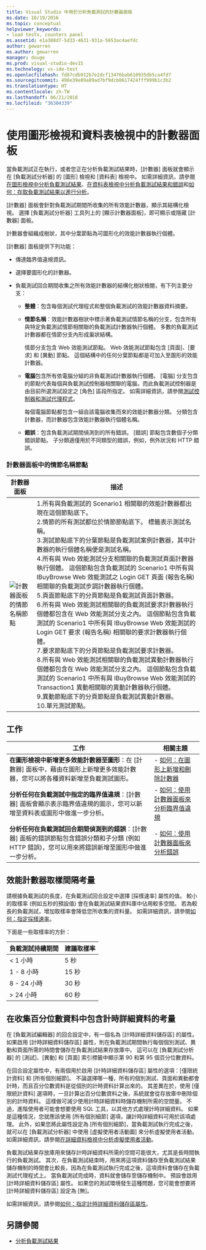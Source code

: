 ```yaml
---
title: Visual Studio 中用於分析負載測試的計數器面板
ms.date: 10/19/2016
ms.topic: conceptual
helpviewer_keywords:
- load tests, counters panel
ms.assetid: e1a388d7-5d33-4631-931a-5653ac4aefdc
author: gewarren
ms.author: gewarren
manager: douge
ms.prod: visual-studio-dev15
ms.technology: vs-ide-test
ms.openlocfilehash: fd87cdb912b7e2dcf13476bab610935db5ca4fd7
ms.sourcegitcommit: 498e39e89a89ad7bf9dcb0617424fff999b1c3b2
ms.translationtype: HT
ms.contentlocale: zh-TW
ms.lasthandoff: 06/21/2018
ms.locfileid: "36304339"
---
```

# <a name="use-the-counters-panel-in-graphs-view-and-tables-view"></a>使用圖形檢視和資料表檢視中的計數器面板

當負載測試正在執行，或者您正在分析負載測試結果時，[計數器] 面板就會顯示在 [負載測試分析器] 的 [圖形] 檢視和 [資料表] 檢視中。 如需詳細資訊，請參閱[在圖形檢視中分析負載測試結果](../test/analyze-load-test-results-in-the-graphs-view.md)、[在資料表檢視中分析負載測試結果和錯誤](../test/analyze-load-test-results-and-errors-in-the-tables-view.md)和[如何：存取負載測試結果以進行分析](../test/how-to-access-load-test-results-for-analysis.md)。

[計數器] 面板會針對負載測試期間所收集的所有效能計數器，顯示其結構化檢視。 選擇 [負載測試分析器] 工具列上的 [顯示計數器面板]，即可顯示或隱藏 [計數器] 面板。

計數器會組織成樹狀，其中分葉節點為可圖形化的效能計數器執行個體。

[計數器] 面板提供下列功能：

-   傳達臨界值違規資訊。

-   選擇要圖形化的計數器。

-   負載測試回合期間收集之所有效能計數器的結構化樹狀檢閱，有下列主要分支：

    -   **整體**：包含每個測試代理程式和整個負載測試的效能計數器資料摘要。

    -   **情節名稱**：效能計數器樹狀中標示著負載測試情節名稱的分支，包含所有與特定負載測試情節相關聯的負載測試計數器執行個體。 多數的負載測試計數器都在情節分支內形成巢狀結構。

         情節分支包含 Web 效能測試節點。 Web 效能測試節點包含 [頁面]、[要求] 和 [異動] 節點。 這個結構中的任何分葉節點都是可加入至圖形的效能計數器。

    -   **電腦**包含所有依電腦分組的非負載測試計數器執行個體。 [電腦] 分支包含的節點代表每個與負載測試控制器相關聯的電腦，而此負載測試控制器是由目前所選測試設定之 [角色] 區段所指定。 如需詳細資訊，請參閱[測試控制器和測試代理程式](configure-test-agents-and-controllers-for-load-tests.md)。

         每個電腦節點都包含一組自該電腦收集而來的效能計數器分類。 分類包含計數器，而計數器包含效能計數器執行個體名稱。

    -   **錯誤**：包含負載測試期間偵測到的所有錯誤。 [錯誤] 節點包含數個子分類錯誤節點。 子分類適僅用於不同類型的錯誤，例如，例外狀況和 HTTP 錯誤。

### <a name="scenario-name-node-in-counters-panel"></a>計數器面板中的情節名稱節點

|計數器面板|描述|
|-|-|
|![計數器面板的情節名稱節點](../test/media/ltest__namenode.png)|1.所有與負載測試的 Scenario1 相關聯的效能計數器都出現在這個節點底下。<br />2.情節的所有測試都位於情節節點底下。 標籤表示測試名稱。<br />3.測試節點底下的分葉節點是負載測試案例計數器，其中計數器的執行個體名稱便是測試名稱。<br />4.所有與 Web 效能測試分支相關聯的負載測試頁面計數器執行個體。 這個節點包含負載測試的 Scenario1 中所有與 IBuyBrowse Web 效能測試之 Login GET 頁面 (報告名稱) 相關聯的負載測試步調計數器執行個體。<br />5.頁面節點底下的分頁節點是負載測試頁面計數器。<br />6.所有與 Web 效能測試相關聯的負載測試要求計數器執行個體都包含在 Web 效能測試分支之內。 這個節點包含負載測試的 Scenario1 中所有與 IBuyBrowse Web 效能測試的 Login GET 要求 (報告名稱) 相關聯的要求計數器執行個體。<br />7.要求節點底下的分頁節點是負載測試要求計數器。<br />8.所有與 Web 效能測試相關聯的負載測試異動計數器執行個體都包含在 Web 效能測試分支之內。 這個節點包含負載測試的 Scenario1 中所有與 IBuyBrowse Web 效能測試的 Transaction1 異動相關聯的異動計數器執行個體。<br />9.異動節點底下的分頁節點是負載測試異動計數器。<br />10.單元測試節點。|

## <a name="tasks"></a>工作

|工作|相關主題|
|-----------|-----------------------|
|**在圖形檢視中新增更多效能計數器至圖形**：在 [計數器] 面板中，藉由在圖形上新增更多效能計數器，您可以將各種資料新增至負載測試圖形。|-   [如何：在圖形上新增和刪除計數器](../test/how-to-add-and-delete-counters-on-graphs-in-load-test-results.md)|
|**分析任何在負載測試中指定的臨界值違規**：[計數器] 面板會顯示表示臨界值違規的圖示，您可以新增至資料表或圖形中做進一步分析。|-   [如何：使用計數器面板來分析臨界值違規](../test/analyze-threshold-rule-violations-in-load-tests.md)|
|**分析任何在負載測試回合期間偵測到的錯誤**：[計數器] 面板的錯誤節點包含錯誤分類和子分類 (例如 HTTP 錯誤)，您可以用來將錯誤新增至圖形中做進一步分析。|-   [如何：使用計數器面板來分析錯誤](../test/how-to-analyze-errors-using-the-counters-panel.md)|

## <a name="performance-counter-sampling-interval-considerations"></a>效能計數器取樣間隔考量

請根據負載測試的長度，在負載測試回合設定中選擇 [採樣速率] 屬性的值。 較小的取樣率 (例如五秒的預設值) 會在負載測試結果資料庫中佔用較多空間。 若為較長的負載測試，增加取樣率會降低您所收集的資料量。 如需詳細資訊，請參閱[如何：指定採樣速率](../test/how-to-specify-the-sample-rate-for-a-load-test.md)。

下面是一些取樣率的方針：

|負載測試持續期間|建議取樣率|
|------------------------|-----------------------------|
|\< 1 小時|5 秒|
|1 - 8 小時|15 秒|
|8 - 24 小時|30 秒|
|> 24 小時|60 秒|

## <a name="considerations-for-including-timing-details-to-collect-percentile-data"></a>在收集百分位數資料中包含計時詳細資料的考量

在 [負載測試編輯器] 的回合設定中，有一個名為 [計時詳細資料儲存區] 的屬性。 如果啟用 [計時詳細資料儲存區] 屬性，則在負載測試期間執行每個個別測試、異動和頁面所需的時間會儲存在負載測試結果存放庫中。 這可以在 [負載測試分析器] 的 [測試]、[異動] 和 [頁面] 索引標籤中顯示第 90 和第 95 個百分位數資料。

在回合設定屬性中，有兩個用於啟用 [計時詳細資料儲存區] 屬性的選項：[僅限統計資料] 和 [所有個別細節]。 不論選擇哪一種，所有的個別測試、頁面和異動都會計時，而且百分位數資料是從個別的計時資料計算出來的。 其差異在於，使用 [僅限統計資料] 選項時，一旦計算出百分位數資料之後，系統就會從存放庫中刪除個別的計時資料。 這樣做可減少使用計時詳細資料時儲存機制所需的空間量。 不過，進階使用者可能會想要使用 SQL 工具，以其他方式處理計時詳細資料。 如果是這種情況，您就應該使用 [所有個別細節] 選項，讓計時詳細資料可用於該項處理。 此外，如果您將此屬性設定為 [所有個別細節]，當負載測試執行完成之後，就可以在 [負載測試分析器] 中使用 [虛擬使用者活動圖] 來分析虛擬使用者活動。 如需詳細資訊，請參閱[在詳細資料檢視中分析虛擬使用者活動](../test/analyze-load-test-virtual-user-activity-in-the-details-view.md)。

負載測試結果存放庫用來儲存計時詳細資料所需的空間可能很大，尤其是長時間執行的負載測試。 其次，在負載測試結束時，用來將這項資料儲存至負載測試結果儲存機制的時間會比較長，因為在負載測試執行完成之後，這項資料會儲存在負載測試代理程式上。 當負載測試完成時，資料就會儲存至儲存機制中。 預設會啟用 [計時詳細資料儲存區] 屬性。 如果您的測試環境發生這種問題，您可能會想要將 [計時詳細資料儲存區] 設定為 [無]。

如需詳細資訊，請參閱[如何：指定計時詳細資料儲存區屬性](../test/how-to-specify-the-timing-details-storage-property-for-a-load-test.md)。

## <a name="see-also"></a>另請參閱

- [分析負載測試結果](../test/analyze-load-test-results-using-the-load-test-analyzer.md)